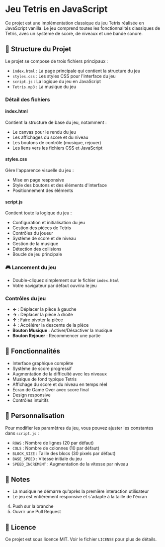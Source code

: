 # Jeu Tetris en JavaScript

Ce projet est une implémentation classique du jeu Tetris réalisée en JavaScript vanilla. Le jeu comprend toutes les fonctionnalités classiques de Tetris, avec un système de score, de niveaux et une bande sonore.

## 📁 Structure du Projet

Le projet se compose de trois fichiers principaux :

- `index.html` : La page principale qui contient la structure du jeu
- `styles.css` : Les styles CSS pour l'interface du jeu
- `script.js` : La logique du jeu en JavaScript
- `Tetris.mp3` : La musique du jeu

### Détail des fichiers

#### index.html
Contient la structure de base du jeu, notamment :
- Le canvas pour le rendu du jeu
- Les affichages du score et du niveau
- Les boutons de contrôle (musique, rejouer)
- Les liens vers les fichiers CSS et JavaScript

#### styles.css
Gère l'apparence visuelle du jeu :
- Mise en page responsive
- Style des boutons et des éléments d'interface
- Positionnement des éléments

#### script.js
Contient toute la logique du jeu :
- Configuration et initialisation du jeu
- Gestion des pièces de Tetris
- Contrôles du joueur
- Système de score et de niveau
- Gestion de la musique
- Détection des collisions
- Boucle de jeu principale

### 🎮 Lancement du jeu

- Double-cliquez simplement sur le fichier `index.html`
- Votre navigateur par défaut ouvrira le jeu

### Contrôles du jeu

- **←** : Déplacer la pièce à gauche
- **→** : Déplacer la pièce à droite
- **↑** : Faire pivoter la pièce
- **↓** : Accélérer la descente de la pièce
- **Bouton Musique** : Activer/Désactiver la musique
- **Bouton Rejouer** : Recommencer une partie

## 🎯 Fonctionnalités

- Interface graphique complète
- Système de score progressif
- Augmentation de la difficulté avec les niveaux
- Musique de fond typique Tetris
- Affichage du score et du niveau en temps réel
- Écran de Game Over avec score final
- Design responsive
- Contrôles intuitifs

## 🔧 Personnalisation

Pour modifier les paramètres du jeu, vous pouvez ajuster les constantes dans `script.js` :
- `ROWS` : Nombre de lignes (20 par défaut)
- `COLS` : Nombre de colonnes (10 par défaut)
- `BLOCK_SIZE` : Taille des blocs (30 pixels par défaut)
- `BASE_SPEED` : Vitesse initiale du jeu
- `SPEED_INCREMENT` : Augmentation de la vitesse par niveau

## 📝 Notes

- La musique ne démarre qu'après la première interaction utilisateur
- Le jeu est entièrement responsive et s'adapte à la taille de l'écran

4. Push sur la branche
5. Ouvrir une Pull Request

## 📄 Licence

Ce projet est sous licence MIT. Voir le fichier `LICENSE` pour plus de détails.
